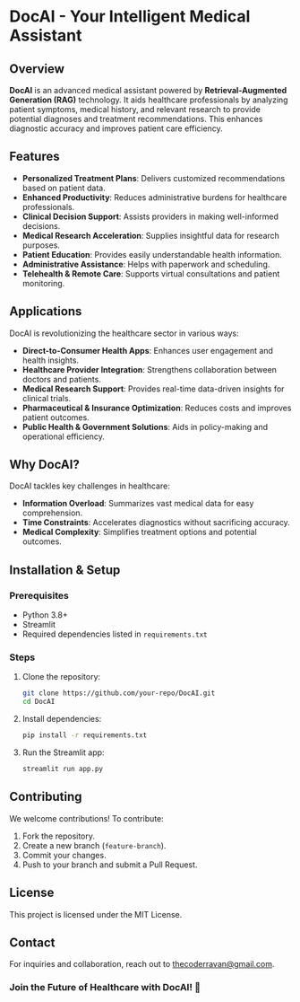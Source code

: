 # DocAI - Your Intelligent Medical Assistant

## Overview
**DocAI** is an advanced medical assistant powered by **Retrieval-Augmented Generation (RAG)** technology. It aids healthcare professionals by analyzing patient symptoms, medical history, and relevant research to provide potential diagnoses and treatment recommendations. This enhances diagnostic accuracy and improves patient care efficiency.

## Features
- **Personalized Treatment Plans**: Delivers customized recommendations based on patient data.
- **Enhanced Productivity**: Reduces administrative burdens for healthcare professionals.
- **Clinical Decision Support**: Assists providers in making well-informed decisions.
- **Medical Research Acceleration**: Supplies insightful data for research purposes.
- **Patient Education**: Provides easily understandable health information.
- **Administrative Assistance**: Helps with paperwork and scheduling.
- **Telehealth & Remote Care**: Supports virtual consultations and patient monitoring.

## Applications
DocAI is revolutionizing the healthcare sector in various ways:
- **Direct-to-Consumer Health Apps**: Enhances user engagement and health insights.
- **Healthcare Provider Integration**: Strengthens collaboration between doctors and patients.
- **Medical Research Support**: Provides real-time data-driven insights for clinical trials.
- **Pharmaceutical & Insurance Optimization**: Reduces costs and improves patient outcomes.
- **Public Health & Government Solutions**: Aids in policy-making and operational efficiency.

## Why DocAI?
DocAI tackles key challenges in healthcare:
- **Information Overload**: Summarizes vast medical data for easy comprehension.
- **Time Constraints**: Accelerates diagnostics without sacrificing accuracy.
- **Medical Complexity**: Simplifies treatment options and potential outcomes.

## Installation & Setup
### Prerequisites
- Python 3.8+
- Streamlit
- Required dependencies listed in `requirements.txt`

### Steps
1. Clone the repository:
   ```sh
   git clone https://github.com/your-repo/DocAI.git
   cd DocAI
   ```
2. Install dependencies:
   ```sh
   pip install -r requirements.txt
   ```
3. Run the Streamlit app:
   ```sh
   streamlit run app.py
   ```

## Contributing
We welcome contributions! To contribute:
1. Fork the repository.
2. Create a new branch (`feature-branch`).
3. Commit your changes.
4. Push to your branch and submit a Pull Request.

## License
This project is licensed under the MIT License.

## Contact
For inquiries and collaboration, reach out to [thecoderravan@gmail.com](mailto:thecoderravan@gmail.com).

### Join the Future of Healthcare with DocAI! 🚀

